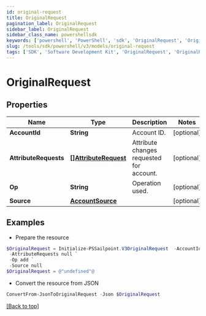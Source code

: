 ```yaml
---
id: original-request
title: OriginalRequest
pagination_label: OriginalRequest
sidebar_label: OriginalRequest
sidebar_class_name: powershellsdk
keywords: ['powershell', 'PowerShell', 'sdk', 'OriginalRequest', 'OriginalRequest'] 
slug: /tools/sdk/powershell/v3/models/original-request
tags: ['SDK', 'Software Development Kit', 'OriginalRequest', 'OriginalRequest']
---
```



# OriginalRequest

## Properties

Name | Type | Description | Notes
------------ | ------------- | ------------- | -------------
**AccountId** | **String** | Account ID. | [optional] 
**AttributeRequests** | [**[]AttributeRequest**](attribute-request) | Attribute changes requested for account. | [optional] 
**Op** | **String** | Operation used. | [optional] 
**Source** | [**AccountSource**](account-source) |  | [optional] 

## Examples

- Prepare the resource
```powershell
$OriginalRequest = Initialize-PSSailpoint.V3OriginalRequest  -AccountId CN=Abby Smith,OU=Austin,OU=Americas,OU=Demo,DC=seri,DC=acme,DC=com `
 -AttributeRequests null `
 -Op add `
 -Source null
$OriginalRequest = @"undefined"@
```

- Convert the resource from JSON
```powershell
ConvertFrom-JsonToOriginalRequest -Json $OriginalRequest
```


[[Back to top]](#) 

